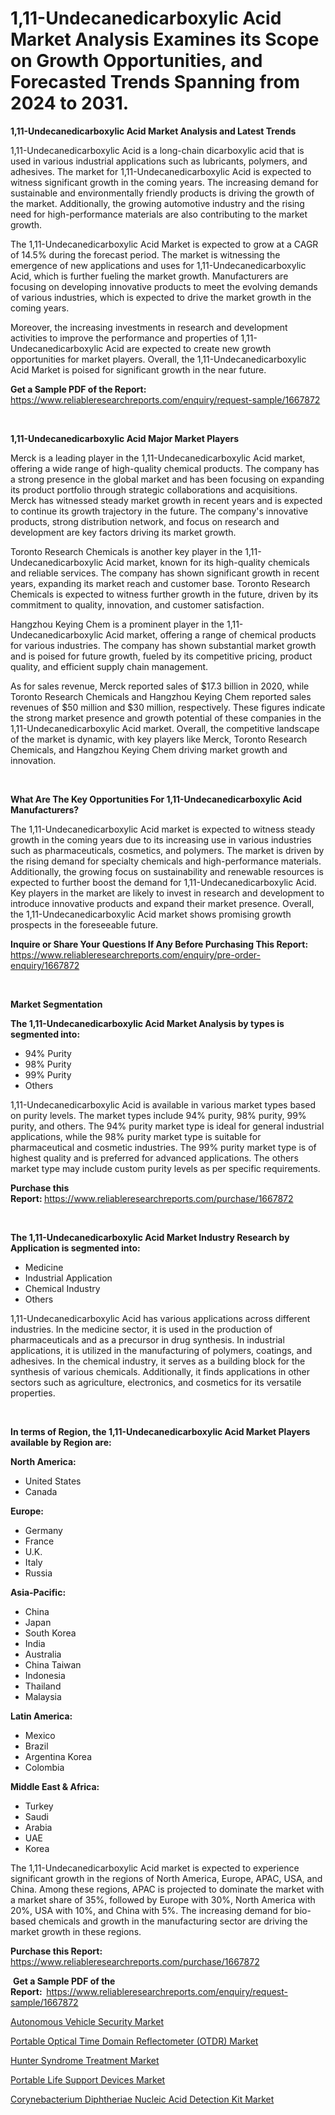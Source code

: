 <p><h1>1,11-Undecanedicarboxylic Acid Market Analysis Examines its Scope on Growth Opportunities, and Forecasted Trends Spanning from 2024 to 2031.</h1></p><p><strong>1,11-Undecanedicarboxylic Acid Market Analysis and Latest Trends</strong></p>
<p><p>1,11-Undecanedicarboxylic Acid is a long-chain dicarboxylic acid that is used in various industrial applications such as lubricants, polymers, and adhesives. The market for 1,11-Undecanedicarboxylic Acid is expected to witness significant growth in the coming years. The increasing demand for sustainable and environmentally friendly products is driving the growth of the market. Additionally, the growing automotive industry and the rising need for high-performance materials are also contributing to the market growth.</p><p>The 1,11-Undecanedicarboxylic Acid Market is expected to grow at a CAGR of 14.5% during the forecast period. The market is witnessing the emergence of new applications and uses for 1,11-Undecanedicarboxylic Acid, which is further fueling the market growth. Manufacturers are focusing on developing innovative products to meet the evolving demands of various industries, which is expected to drive the market growth in the coming years.</p><p>Moreover, the increasing investments in research and development activities to improve the performance and properties of 1,11-Undecanedicarboxylic Acid are expected to create new growth opportunities for market players. Overall, the 1,11-Undecanedicarboxylic Acid Market is poised for significant growth in the near future.</p></p>
<p><strong>Get a Sample PDF of the Report:&nbsp;</strong> <a href="https://www.reliableresearchreports.com/enquiry/request-sample/1667872">https://www.reliableresearchreports.com/enquiry/request-sample/1667872</a></p>
<p>&nbsp;</p>
<p><strong>1,11-Undecanedicarboxylic Acid Major Market Players</strong></p>
<p><p>Merck is a leading player in the 1,11-Undecanedicarboxylic Acid market, offering a wide range of high-quality chemical products. The company has a strong presence in the global market and has been focusing on expanding its product portfolio through strategic collaborations and acquisitions. Merck has witnessed steady market growth in recent years and is expected to continue its growth trajectory in the future. The company's innovative products, strong distribution network, and focus on research and development are key factors driving its market growth.</p><p>Toronto Research Chemicals is another key player in the 1,11-Undecanedicarboxylic Acid market, known for its high-quality chemicals and reliable services. The company has shown significant growth in recent years, expanding its market reach and customer base. Toronto Research Chemicals is expected to witness further growth in the future, driven by its commitment to quality, innovation, and customer satisfaction.</p><p>Hangzhou Keying Chem is a prominent player in the 1,11-Undecanedicarboxylic Acid market, offering a range of chemical products for various industries. The company has shown substantial market growth and is poised for future growth, fueled by its competitive pricing, product quality, and efficient supply chain management.</p><p>As for sales revenue, Merck reported sales of $17.3 billion in 2020, while Toronto Research Chemicals and Hangzhou Keying Chem reported sales revenues of $50 million and $30 million, respectively. These figures indicate the strong market presence and growth potential of these companies in the 1,11-Undecanedicarboxylic Acid market. Overall, the competitive landscape of the market is dynamic, with key players like Merck, Toronto Research Chemicals, and Hangzhou Keying Chem driving market growth and innovation.</p></p>
<p>&nbsp;</p>
<p><strong>What Are The Key Opportunities For 1,11-Undecanedicarboxylic Acid Manufacturers?</strong></p>
<p><p>The 1,11-Undecanedicarboxylic Acid market is expected to witness steady growth in the coming years due to its increasing use in various industries such as pharmaceuticals, cosmetics, and polymers. The market is driven by the rising demand for specialty chemicals and high-performance materials. Additionally, the growing focus on sustainability and renewable resources is expected to further boost the demand for 1,11-Undecanedicarboxylic Acid. Key players in the market are likely to invest in research and development to introduce innovative products and expand their market presence. Overall, the 1,11-Undecanedicarboxylic Acid market shows promising growth prospects in the foreseeable future.</p></p>
<p><strong>Inquire or Share Your Questions If Any Before Purchasing This Report:</strong> <a href="https://www.reliableresearchreports.com/enquiry/pre-order-enquiry/1667872">https://www.reliableresearchreports.com/enquiry/pre-order-enquiry/1667872</a></p>
<p>&nbsp;</p>
<p><strong>Market Segmentation</strong></p>
<p><strong>The 1,11-Undecanedicarboxylic Acid Market Analysis by types is segmented into:</strong></p>
<p><ul><li>94% Purity</li><li>98% Purity</li><li>99% Purity</li><li>Others</li></ul></p>
<p><p>1,11-Undecanedicarboxylic Acid is available in various market types based on purity levels. The market types include 94% purity, 98% purity, 99% purity, and others. The 94% purity market type is ideal for general industrial applications, while the 98% purity market type is suitable for pharmaceutical and cosmetic industries. The 99% purity market type is of highest quality and is preferred for advanced applications. The others market type may include custom purity levels as per specific requirements.</p></p>
<p><strong>Purchase this Report:&nbsp;</strong><a href="https://www.reliableresearchreports.com/purchase/1667872">https://www.reliableresearchreports.com/purchase/1667872</a></p>
<p>&nbsp;</p>
<p><strong>The 1,11-Undecanedicarboxylic Acid Market Industry Research by Application is segmented into:</strong></p>
<p><ul><li>Medicine</li><li>Industrial Application</li><li>Chemical Industry</li><li>Others</li></ul></p>
<p><p>1,11-Undecanedicarboxylic Acid has various applications across different industries. In the medicine sector, it is used in the production of pharmaceuticals and as a precursor in drug synthesis. In industrial applications, it is utilized in the manufacturing of polymers, coatings, and adhesives. In the chemical industry, it serves as a building block for the synthesis of various chemicals. Additionally, it finds applications in other sectors such as agriculture, electronics, and cosmetics for its versatile properties.</p></p>
<p>&nbsp;</p>
<p><strong>In terms of Region, the 1,11-Undecanedicarboxylic Acid Market Players available by Region are:</strong></p>
<p>
    <p> <strong> North America: </strong>
        <ul>
            <li>United States</li>
            <li>Canada</li>
        </ul>
        </p> 
    <p> <strong> Europe: </strong>
        <ul>
            <li>Germany</li>
            <li>France</li>
            <li>U.K.</li>
            <li>Italy</li>
            <li>Russia</li>
        </ul>
        </p> 
    <p> <strong> Asia-Pacific: </strong>
        <ul>
            <li>China</li>
            <li>Japan</li>
            <li>South Korea</li>
            <li>India</li>
            <li>Australia</li>
            <li>China Taiwan</li>
            <li>Indonesia</li>
            <li>Thailand</li>
            <li>Malaysia</li>
        </ul>
        </p> 
    <p> <strong> Latin America: </strong>
        <ul>
            <li>Mexico</li>
            <li>Brazil</li>
            <li>Argentina Korea</li>
            <li>Colombia</li>
        </ul>
        </p> 
    <p> <strong> Middle East & Africa: </strong>
        <ul>
            <li>Turkey</li>
            <li>Saudi</li>
            <li>Arabia</li>
            <li>UAE</li>
            <li>Korea</li>
        </ul>
    </p>
    </p>
<p><p>The 1,11-Undecanedicarboxylic Acid market is expected to experience significant growth in the regions of North America, Europe, APAC, USA, and China. Among these regions, APAC is projected to dominate the market with a market share of 35%, followed by Europe with 30%, North America with 20%, USA with 10%, and China with 5%. The increasing demand for bio-based chemicals and growth in the manufacturing sector are driving the market growth in these regions.</p></p>
<p><strong>Purchase this Report: </strong><a href="https://www.reliableresearchreports.com/purchase/1667872">https://www.reliableresearchreports.com/purchase/1667872</a></p>
<p>&nbsp;<strong>Get a Sample PDF of the Report:&nbsp;&nbsp;</strong><a href="https://www.reliableresearchreports.com/enquiry/request-sample/1667872">https://www.reliableresearchreports.com/enquiry/request-sample/1667872</a></p>
<p><strong></strong></p>
<p><p><a href="https://medium.com/@laurenhunter26/autonomous-vehicle-security-market-analysis-its-cagr-market-segmentation-and-global-industry-dddc455279da">Autonomous Vehicle Security Market</a></p><p><a href="https://github.com/ChiragRp1/Market-Research-Report-List-3/blob/main/portable-optical-time-domain-reflectometer-otdr-market.md">Portable Optical Time Domain Reflectometer (OTDR) Market</a></p><p><a href="https://medium.com/@laurenhunter26/hunter-syndrome-treatment-market-size-market-outlook-and-market-forecast-2024-to-2031-aebee2d38592">Hunter Syndrome Treatment Market</a></p><p><a href="https://github.com/Hazelklievgspy6vdcsmu106w/Market-Research-Report-List-1/blob/main/portable-life-support-devices-market.md">Portable Life Support Devices Market</a></p><p><a href="https://issuu.com/reportprime-2/docs/corynebacterium-diphtheriae-nucleic-acid-detection">Corynebacterium Diphtheriae Nucleic Acid Detection Kit Market</a></p></p>
